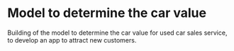 # Model to determine the car value 

Building of the model to determine the car value for used car sales service, to develop an app to attract new customers.
